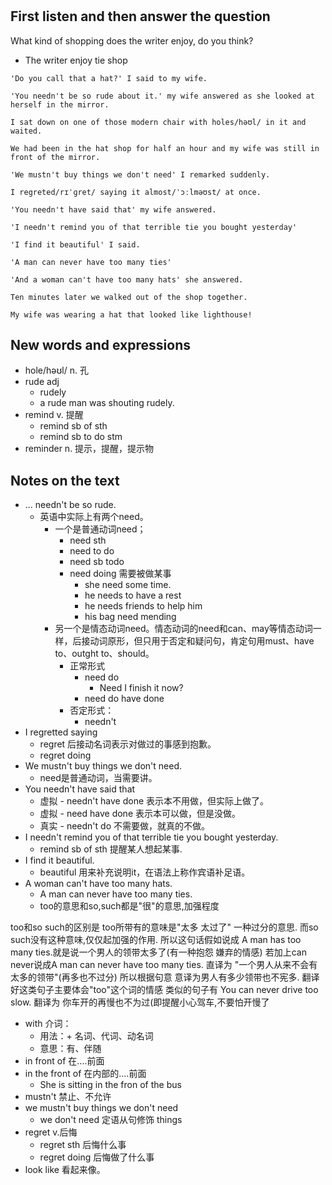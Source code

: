 # 
## First listen and then answer the question
What kind of shopping does the writer enjoy, do you think?

- The writer enjoy tie shop
```
'Do you call that a hat?' I said to my wife.

'You needn't be so rude about it.' my wife answered as she looked at herself in the mirror.

I sat down on one of those modern chair with holes/həʊl/ in it and waited.

We had been in the hat shop for half an hour and my wife was still in front of the mirror.

'We mustn't buy things we don't need' I remarked suddenly. 

I regreted/rɪˈɡret/ saying it almost/ˈɔːlməʊst/ at once.

'You needn't have said that' my wife answered.

'I needn't remind you of that terrible tie you bought yesterday'

'I find it beautiful' I said.

'A man can never have too many ties'

'And a woman can't have too many hats' she answered.

Ten minutes later we walked out of the shop together.

My wife was wearing a hat that looked like lighthouse!

```
## New words and expressions

- hole/həʊl/  n. 孔
- rude adj 
   - rudely 
   - a rude man was shouting rudely.
- remind v. 提醒
   - remind sb of sth
   - remind sb to do stm
- reminder n. 提示，提醒，提示物
## Notes on the text

- ... needn't be so rude.
   - 英语中实际上有两个need。
      - 一个是普通动词need；
         - need sth
         - need to do 
         - need sb todo
         - need doing 需要被做某事
            - she need some time.
            - he needs to have a rest
            - he needs friends to help him
            - his bag need mending
      - 另一个是情态动词need。情态动词的need和can、may等情态动词一样，后接动词原形，但只用于否定和疑问句，肯定句用must、have to、outght to、should。
         - 正常形式
            - need do 
               - Need I finish it now?
            - need do have done
         - 否定形式：
            - needn't	
- I regretted saying 
   - regret 后接动名词表示对做过的事感到抱歉。
   - regret doing
- We mustn't buy things we don't need.
   - need是普通动词，当需要讲。
- You needn't have said that
   - 虚拟 - needn't have done 表示本不用做，但实际上做了。
   - 虚拟 - need have done 表示本可以做，但是没做。
   - 真实 - needn't do  不需要做，就真的不做。
- I needn't remind you of that terrible tie you bought yesterday.
   - remind sb of sth 提醒某人想起某事.
- I find it beautiful.
   - beautiful 用来补充说明it，在语法上称作宾语补足语。
- A woman can't have too many hats.
   - A man can never have too many ties.
   - too的意思和so,such都是"很"的意思,加强程度

too和so such的区别是
too所带有的意味是"太多 太过了" 一种过分的意思.
而so such没有这种意味,仅仅起加强的作用.
所以这句话假如说成
A man has too many ties.就是说一个男人的领带太多了(有一种抱怨 嫌弃的情感)
若加上can never说成A man can never have too many ties.
直译为 "一个男人从来不会有太多的领带"(再多也不过分)
所以根据句意 意译为男人有多少领带也不宪多.
翻译好这类句子主要体会"too"这个词的情感
类似的句子有 You can never drive too slow.
翻译为 你车开的再慢也不为过(即提醒小心驾车,不要怕开慢了

- with 介词：
   - 用法：+ 名词、代词、动名词
   - 意思：有、伴随
- in front of 在....前面
- in the front of 在内部的....前面
   - She is sitting in the fron of the bus
- mustn't 禁止、不允许
- we mustn't buy things we don't need
   - we don't need 定语从句修饰 things
- regret v.后悔
   - regret sth 后悔什么事
   - regret doing 后悔做了什么事
- look like 看起来像。